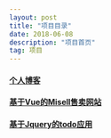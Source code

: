```yaml
---
layout: post
title: "项目目录"
date: 2018-06-08
description: "项目首页"
tag: 项目
--- 
```

#### [个人博客](http://www.mlvi.cc/)

#### [基于Vue的Misell售卖网站](http://www.mlvi.cc/Misell.github.io)

#### [基于Jquery的todo应用](http://www.mlvi.cc/)

